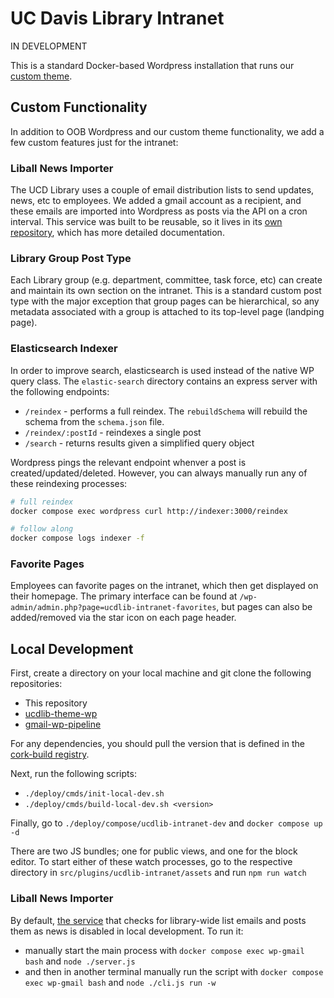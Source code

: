 # UC Davis Library Intranet

IN DEVELOPMENT

This is a standard Docker-based Wordpress installation that runs our [custom theme](https://github.com/UCDavisLibrary/ucdlib-theme-wp).

## Custom Functionality
In addition to OOB Wordpress and our custom theme functionality, we add a few custom features just for the intranet:

### Liball News Importer
The UCD Library uses a couple of email distribution lists to send updates, news, etc to employees. We added a gmail account as a recipient, and these emails are imported into Wordpress as posts via the API on a cron interval. This service was built to be reusable, so it lives in its [own repository](https://github.com/UCDavisLibrary/gmail-wp-pipeline), which has more detailed documentation.

### Library Group Post Type
Each Library group (e.g. department, committee, task force, etc) can create and maintain its own section on the intranet. This is a standard custom post type with the major exception that group pages can be hierarchical, so any metadata associated with a group is attached to its top-level page (landping page).

### Elasticsearch Indexer
In order to improve search, elasticsearch is used instead of the native WP query class. The `elastic-search` directory contains an express server with the following endpoints:
- `/reindex` - performs a full reindex. The `rebuildSchema` will rebuild the schema from the `schema.json` file.
- `/reindex/:postId` - reindexes a single post
- `/search` - returns results given a simplified query object

Wordpress pings the relevant endpoint whenver a post is created/updated/deleted. However, you can always manually run any of these reindexing processes:
```sh
# full reindex
docker compose exec wordpress curl http://indexer:3000/reindex

# follow along
docker compose logs indexer -f
```

### Favorite Pages
Employees can favorite pages on the intranet, which then get displayed on their homepage. The primary interface can be found at `/wp-admin/admin.php?page=ucdlib-intranet-favorites`, but pages can also be added/removed via the star icon on each page header.

## Local Development

First, create a directory on your local machine and git clone the following repositories:
- This repository
- [ucdlib-theme-wp](https://github.com/UCDavisLibrary/ucdlib-theme-wp)
- [gmail-wp-pipeline](https://github.com/UCDavisLibrary/gmail-wp-pipeline)

For any dependencies, you should pull the version that is defined in the [cork-build registry](https://github.com/ucd-library/cork-build-registry/blob/main/repositories/ucdlib-intranet.json).

Next, run the following scripts:
-  `./deploy/cmds/init-local-dev.sh`
-  `./deploy/cmds/build-local-dev.sh <version>`

Finally, go to `./deploy/compose/ucdlib-intranet-dev` and `docker compose up -d`

There are two JS bundles; one for public views, and one for the block editor. To start either of these watch processes, go to the respective directory in `src/plugins/ucdlib-intranet/assets` and run `npm run watch`

### Liball News Importer
By default, [the service](https://github.com/UCDavisLibrary/gmail-wp-pipeline) that checks for library-wide list emails and posts them as news is disabled in local development.
To run it:
- manually start the main process with `docker compose exec wp-gmail bash` and `node ./server.js`
- and then in another terminal manually run the script with `docker compose exec wp-gmail bash` and `node ./cli.js run -w`



